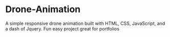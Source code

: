# Drone-Animation
A simple responsive drone animation built with HTML, CSS, JavaScript, and a dash of Jquery. Fun easy project great for portfolios 
